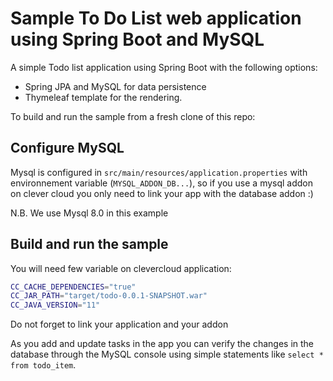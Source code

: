 # Sample To Do List web application using Spring Boot and MySQL

A simple Todo list application using Spring Boot with the following options:

- Spring JPA and MySQL for data persistence
- Thymeleaf template for the rendering.

To build and run the sample from a fresh clone of this repo:

## Configure MySQL

Mysql is configured in `src/main/resources/application.properties` with environnement variable (`MYSQL_ADDON_DB...`), so if you use a mysql addon on clever cloud you only need to link your app with the database addon :)

N.B. We use Mysql 8.0 in this example

## Build and run the sample

You will need few variable on clevercloud application:

```bash
CC_CACHE_DEPENDENCIES="true"
CC_JAR_PATH="target/todo-0.0.1-SNAPSHOT.war"
CC_JAVA_VERSION="11"
```

Do not forget to link your application and your addon

As you add and update tasks in the app you can verify the changes in the database through the MySQL console using simple statements like 
`select * from todo_item`.


